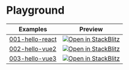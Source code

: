 # Playground

|Examples|Preview|
|-|-|
|[001-hello-react](./001-hello-react/README.md)|[![Open in StackBlitz](https://developer.stackblitz.com/img/open_in_stackblitz.svg)](https://stackblitz.com/github/speedy-js/examples/tree/main/packages/001-hello-react)|
|[002-hello-vue2](./002-hello-vue2/README.md)|[![Open in StackBlitz](https://developer.stackblitz.com/img/open_in_stackblitz.svg)](https://stackblitz.com/github/speedy-js/examples/tree/main/packages/002-hello-vue2)|
|[003-hello-vue3](./003-hello-vue3/README.md)|[![Open in StackBlitz](https://developer.stackblitz.com/img/open_in_stackblitz.svg)](https://stackblitz.com/github/speedy-js/examples/tree/main/packages/003-hello-vue3)|
